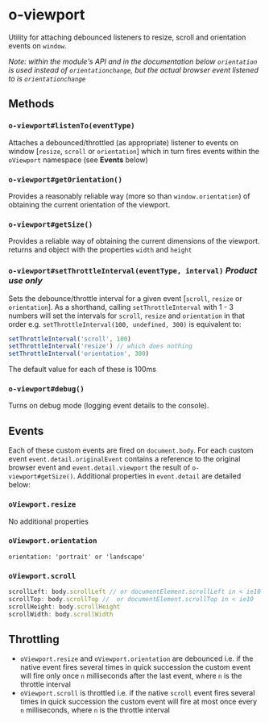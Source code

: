 # o-viewport

Utility for attaching debounced listeners to resize, scroll and orientation events on `window`.

*Note: within the module's API and in the documentation below `orientation` is used instead of `orientationchange`, but the actual browser event listened to is `orientationchange`*

## Methods

### `o-viewport#listenTo(eventType)`
Attaches a debounced/throttled (as appropriate) listener to events on window [`resize`, `scroll` or `orientation`] which in turn fires events within the `oViewport` namespace (see **Events** below)

### `o-viewport#getOrientation()`
Provides a reasonably reliable way (more so than `window.orientation`) of obtaining the current orientation of the viewport.

### `o-viewport#getSize()`
Provides a reliable way of obtaining the current dimensions of the viewport. returns and object with the properties `width` and `height`

### `o-viewport#setThrottleInterval(eventType, interval)` *Product use only*
Sets the debounce/throttle interval for a given event [`scroll`, `resize` or `orientation`]. 
As a shorthand, calling `setThrottleInterval` with 1 - 3 numbers will set the intervals for `scroll`, `resize` and `orientation` in that order e.g. `setThrottleInterval(100, undefined, 300)` is equivalent to:

```js
setThrottleInterval('scroll', 100)
setThrottleInterval('resize') // which does nothing
setThrottleInterval('orientation', 300)
```

The default value for each of these is 100ms


### `o-viewport#debug()`
Turns on debug mode (logging event details to the console). 

## Events
Each of these custom events are fired on `document.body`. For each custom event `event.detail.originalEvent` contains a reference to the original browser event and `event.detail.viewport` the result of `o-viewport#getSize()`. Additional properties in `event.detail` are detailed below:

### `oViewport.resize`
No additional properties

### `oViewport.orientation`

	orientation: 'portrait' or 'landscape'

### `oViewport.scroll`

```js
scrollLeft: body.scrollLeft // or documentElement.scrollLeft in < ie10 
scrollTop: body.scrollTop //  or documentElement.scrollTop in < ie10 
scrollHeight: body.scrollHeight
scrollWidth: body.scrollWidth
```

## Throttling

* `oViewport.resize` and `oViewport.orientation` are debounced i.e. if the native event fires several times in quick succession the custom event will fire only once `n` milliseconds after the last event, where `n` is the throttle interval
* `oViewport.scroll` is throttled i.e. if the native `scroll` event fires several times in quick succession the custom event will fire at most once every `n` milliseconds, where `n` is the throttle interval
